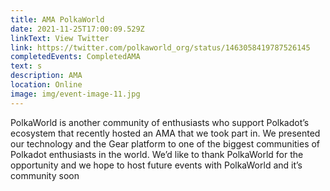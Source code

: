 ```yaml
---
title: AMA PolkaWorld
date: 2021-11-25T17:00:09.529Z
linkText: View Twitter
link: https://twitter.com/polkaworld_org/status/1463058419787526145
completedEvents: CompletedAMA
text: s
description: AMA
location: Online
image: img/event-image-11.jpg
---
```

PolkaWorld is another community of enthusiasts who support Polkadot’s ecosystem that recently hosted an AMA that we took part in. We presented our technology and the Gear platform to one of the biggest communities of Polkadot enthusiasts in the world. We’d like to thank PolkaWorld for the opportunity and we hope to host future events with PolkaWorld and it’s community soon
